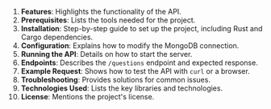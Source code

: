 1. **Features**: Highlights the functionality of the API.
2. **Prerequisites**: Lists the tools needed for the project.
3. **Installation**: Step-by-step guide to set up the project, including Rust and Cargo dependencies.
4. **Configuration**: Explains how to modify the MongoDB connection.
5. **Running the API**: Details on how to start the server.
6. **Endpoints**: Describes the `/questions` endpoint and expected response.
7. **Example Request**: Shows how to test the API with `curl` or a browser.
8. **Troubleshooting**: Provides solutions for common issues.
9. **Technologies Used**: Lists the key libraries and technologies.
10. **License**: Mentions the project's license.
